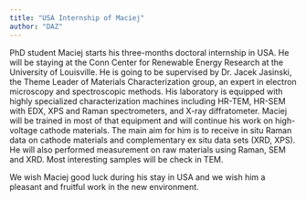 ```yaml
---
title: "USA Internship of Maciej"
author: "DAZ"
---
```


PhD student Maciej starts his three-months doctoral internship in USA. He will be staying at the Conn Center for Renewable Energy Research at the University of Louisville. He is going to be supervised by Dr. Jacek Jasinski, the Theme Leader of Materials Characterization group, an expert in electron microscopy and spectroscopic methods. His laboratory is equipped with highly specialized characterization machines including HR-TEM, HR-SEM with EDX, XPS and Raman spectrometers, and X-ray diffratometer. Maciej will be trained in most of that equipment and will continue his work on high-voltage cathode materials. The main aim for him is to receive in situ Raman data on cathode materials and complementary ex situ data sets (XRD, XPS). He will also performed measurement on raw materials using Raman, SEM and XRD. Most interesting samples will be check in TEM.

We wish Maciej good luck during his stay in USA and we wish him a pleasant and fruitful work in the new environment.
